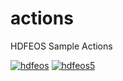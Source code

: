 # actions
HDFEOS Sample Actions

[![hdfeos](https://github.com/hdfeos/actions/actions/workflows/hdfeos2.yml/badge.svg)](https://github.com/hdfeos/actions/actions/workflows/hdfeos2.yml)
[![hdfeos5](https://github.com/hdfeos/actions/actions/workflows/hdfeos5.yml/badge.svg)](https://github.com/hdfeos/actions/actions/workflows/hdfeos5.yml)
